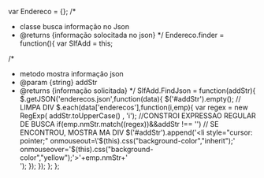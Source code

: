 var Endereco = {};
/*
 * classe busca informação no Json
 * @returns {informação solocitada no json}
 */
Endereco.finder = function(){
  var SlfAdd = this;
  
  /*
   * metodo mostra informação json
   * @param {string} addStr
   * @returns {informação solicitada}
   */
  SlfAdd.FindJson = function(addStr){
        $.getJSON('enderecos.json',function(data){
            $('#addStr').empty(); // LIMPA DIV
            $.each(data['enderecos'],function(i,emp){
                var regex = new RegExp( addStr.toUpperCase() , 'i'); //CONSTROI EXPRESSAO REGULAR DE BUSCA
                if(emp.nmStr.match((regex))&&addStr !== '') // SE ENCONTROU, MOSTRA MA DIV
                $('#addStr').append('<li style="cursor: pointer;" onmouseout=\'$(this).css("background-color","inherit");\' onmouseover=\'$(this).css("background-color","yellow");\'>'+emp.nmStr+'</li>');
            });
        });
  };
};
